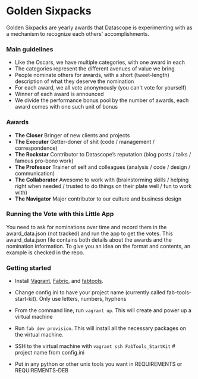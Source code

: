 # Golden Sixpacks

Golden Sixpacks are yearly awards that Datascope is experimenting with
as a mechanism to recognize each others' accomplishments.

### Main guidelines

- Like the Oscars, we have multiple categories, with one award in each
- The categories represent the different avenues of value we bring
- People nominate others for awards, with a short (tweet-length)
  description of what they deserve the nomination
- For each award, we all vote anonymously (you can't vote for yourself)
- Winner of each award is announced
- We divide the performance bonus pool by the number of awards, each award comes with one such unit of bonus

### Awards
- **The Closer**  Bringer of new clients and projects
- **The Executer**  Getter-doner of shit (code / management / correspondence)
- **The Rockstar**  Contributor to Datascope’s reputation (blog posts / talks /
famous pro-bono work)
- **The Professor**  Trainer of self and colleagues (analysis / code / design
/ communication)
- **The Collaborator**  Awesome to work with (brainstorming skills / helping
right when needed / trusted to do things on their plate well / fun to
work with)
- **The Navigator**  Major contributor to our culture and business design

### Running the Vote with this Little App
You need to ask for nominations over time and record them in the
award_data.json (not tracked) and run the app to get the votes. This
award_data.json file contains both details about the awards and the
nomination information. To give you an idea on the format and
contents, an example is checked in the repo.

### Getting started
* Install [Vagrant](http://vagrantup.com),
[Fabric](http://fabric.readthedocs.org/en/latest/installation.html),
and [fabtools](http://fabtools.readthedocs.org/en/latest/).

* Change config.ini to have your project name (currently called
fab-tools-start-kit).  Only use letters, numbers, hyphens

* From the command line, run `vagrant up`. This will
create and power up a virtual machine

* Run `fab dev provision`. This will install all the necessary
packages
on the virtual machine.

* SSH to the virtual machine with `vagrant ssh FabTools_StartKit` #
project name from config.ini

* Put in any python or other unix tools you want in REQUIREMENTS or
REQUIREMENTS-DEB
